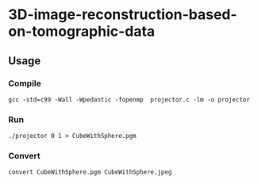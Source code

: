 # 3D-image-reconstruction-based-on-tomographic-data
## Usage
### Compile  
    gcc -std=c99 -Wall -Wpedantic -fopenmp  projector.c -lm -o projector
### Run
    ./projector 0 1 > CubeWithSphere.pgm
### Convert
    convert CubeWithSphere.pgm CubeWithSphere.jpeg